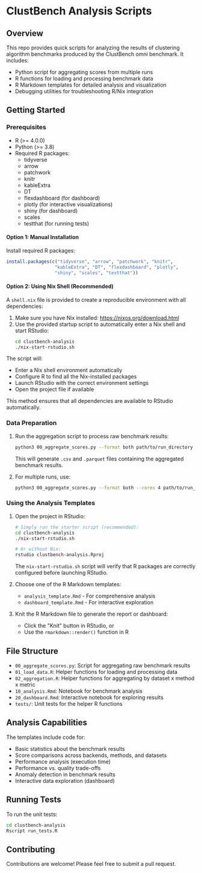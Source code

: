 # ClustBench Analysis Scripts

## Overview

This repo provides quick scripts for analyzing the results of clustering algorithm benchmarks produced by the ClustBench omni benchmark. It includes:

- Python script for aggregating scores from multiple runs
- R functions for loading and processing benchmark data
- R Markdown templates for detailed analysis and visualization
- Debugging utilities for troubleshooting R/Nix integration

## Getting Started

### Prerequisites

- R (>= 4.0.0)
- Python (>= 3.8)
- Required R packages:
  - tidyverse
  - arrow
  - patchwork
  - knitr
  - kableExtra
  - DT
  - flexdashboard (for dashboard)
  - plotly (for interactive visualizations)
  - shiny (for dashboard)
  - scales
  - testthat (for running tests)

#### Option 1: Manual Installation

Install required R packages:

```r
install.packages(c("tidyverse", "arrow", "patchwork", "knitr",
                  "kableExtra", "DT", "flexdashboard", "plotly",
                  "shiny", "scales", "testthat"))
```

#### Option 2: Using Nix Shell (Recommended)

A `shell.nix` file is provided to create a reproducible environment with all dependencies:

1. Make sure you have Nix installed: https://nixos.org/download.html
2. Use the provided startup script to automatically enter a Nix shell and start RStudio:
   ```bash
   cd clustbench-analysis
   ./nix-start-rstudio.sh
   ```

The script will:
- Enter a Nix shell environment automatically
- Configure R to find all the Nix-installed packages
- Launch RStudio with the correct environment settings
- Open the project file if available

This method ensures that all dependencies are available to RStudio automatically.

### Data Preparation

1. Run the aggregation script to process raw benchmark results:
   ```bash
   python3 00_aggregate_scores.py --format both path/to/run_directory
   ```

   This will generate `.csv` and `.parquet` files containing the aggregated benchmark results.

2. For multiple runs, use:
   ```bash
   python3 00_aggregate_scores.py --format both --cores 4 path/to/run_dir_1 path/to/run_dir_2 ...
   ```

### Using the Analysis Templates

1. Open the project in RStudio:
   ```bash
   # Simply run the starter script (recommended):
   cd clustbench-analysis
   ./nix-start-rstudio.sh

   # Or without Nix:
   rstudio clustbench-analysis.Rproj
   ```

   The `nix-start-rstudio.sh` script will verify that R packages are correctly configured before launching RStudio.

2. Choose one of the R Markdown templates:
   - `analysis_template.Rmd` - For comprehensive analysis
   - `dashboard_template.Rmd` - For interactive exploration

3. Knit the R Markdown file to generate the report or dashboard:
   - Click the "Knit" button in RStudio, or
   - Use the `rmarkdown::render()` function in R

## File Structure

- `00_aggregate_scores.py`: Script for aggregating raw benchmark results
- `01_load_data.R`: Helper functions for loading and processing data
- `02_aggregation.R`: Helper functions for aggregating by dataset x method x metric
- `10_analysis.Rmd`: Notebook for benchmark analysis
- `20_dashboard.Rmd`: Interactive notebook for exploring results
- `tests/`: Unit tests for the helper R functions

## Analysis Capabilities

The templates include code for:

- Basic statistics about the benchmark results
- Score comparisons across backends, methods, and datasets
- Performance analysis (execution time)
- Performance vs. quality trade-offs
- Anomaly detection in benchmark results
- Interactive data exploration (dashboard)

## Running Tests

To run the unit tests:

```bash
cd clustbench-analysis
Rscript run_tests.R
```

## Contributing

Contributions are welcome! Please feel free to submit a pull request.
